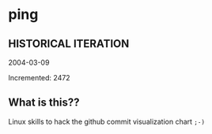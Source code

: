 # ping

## HISTORICAL ITERATION
2004-03-09

Incremented: 2472

## What is this?? 
Linux skills to hack the github commit visualization chart `;-)`
